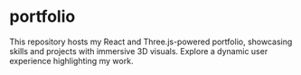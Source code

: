 # portfolio
This repository hosts my React and Three.js-powered portfolio, showcasing skills and projects with immersive 3D visuals. Explore a dynamic user experience highlighting my work.
